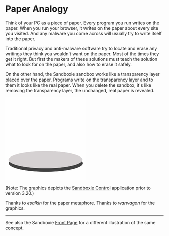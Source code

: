 # Paper Analogy

Think of your PC as a piece of paper. Every program you run writes on the paper. When you run your browser, it writes on the paper about every site you visited. And any malware you come across will usually try to write itself into the paper.

Traditional privacy and anti-malware software try to locate and erase any writings they think you wouldn't want on the paper. Most of the times they get it right. But first the makers of these solutions must teach the solution what to look for on the paper, and also how to erase it safely.

On the other hand, the Sandboxie sandbox works like a transparency layer placed over the paper. Programs write on the transparency layer and to them it looks like the real paper. When you delete the sandbox, it's like removing the transparency layer, the unchanged, real paper is revealed.

![](Media/PaperAnimation.gif)

(Note: The graphics depicts the [Sandboxie Control](SandboxieControl.md) application prior to version 3.20.)

Thanks to _esalkin_ for the paper metaphore. Thanks to _warwagon_ for the graphics.

* * *

See also the Sandboxie [Front Page](sandboxie.md) for a different illustration of the same concept.
